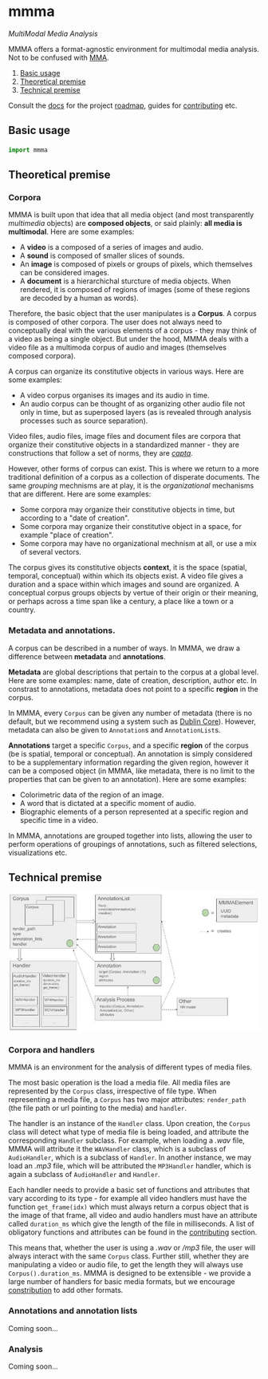# mmma
_MultiModal Media Analysis_

MMMA offers a format-agnostic environment for multimodal media analysis. Not to be confused with [MMA](https://en.wikipedia.org/wiki/Mixed_martial_arts).

1. [Basic usage](#basic-usage)
2. [Theoretical premise](#theoretical-premise)
3. [Technical premise](#technical-premise)

Consult the [docs](/docs/) for the project [roadmap](/docs/roadmap.md), guides for [contributing](/docs/contributing.md) etc.

## Basic usage

```python
import mmma
```

## Theoretical premise

### Corpora
MMMA is built upon that idea that all media object (and most transparently _multimedia_ objects) are **composed objects**, or said plainly: **all media is multimodal**. Here are some examples:

- A **video** is a composed of a series of images and audio.
- A **sound** is composed of smaller slices of sounds.
- An **image** is composed of pixels or groups of pixels, which themselves can be considered images.
- A **document** is a hierarchichal sturcture of media objects. When rendered, it is composed of regions of images (some of these regions are decoded by a human as words).

Therefore, the basic object that the user manipulates is a **Corpus**. A corpus is composed of other corpora. The user does not always need to conceptually deal with the various elements of a corpus - they may think of a video as being a single object. But under the hood, MMMA deals with a video file as a multimoda corpus of audio and images (themselves composed corpora).

A corpus can organize its constitutive objects in various ways. Here are some examples:

- A video corpus organises its images and its audio in time. 
- An audio corpus can be thought of as organizing other audio file not only in time, but as superposed layers (as is revealed through analysis processes such as source separation). 

Video files, audio files, image files and document files are corpora that organize their constitutive objects in a standardized manner - they are constructions that follow a set of norms, they are [_capta_](https://www.digitalhumanities.org/dhq/vol/5/1/000091/000091.html).

However, other forms of corpus can exist. This is where we return to a more traditional definition of a corpus as a collection of disperate documents. The same _grouping_ mechnisms are at play, it is the _organizational_ mechanisms that are different. Here are some examples:

- Some corpora may organize their constitutive objects in time, but according to a "date of creation".
- Some corpora may organize their constitutive object in a space, for example "place of creation".
- Some corpora may have no organizational mechnism at all, or use a mix of several vectors.

The corpus gives its constitutive objects **context**, it is the space (spatial, temporal, conceptual) within which its objects exist. A video file gives a duration and a space within which images and sound are organized. A conceptual corpus groups objects by vertue of their origin or their meaning, or perhaps across a time span like a century, a place like a town or a country.

### Metadata and annotations.
A corpus can be described in a number of ways. In MMMA, we draw a difference between **metadata** and **annotations**.

**Metadata** are global descriptions that pertain to the corpus at a global level. Here are some examples: name, date of creation, description, author etc. In constrast to annotations, metadata does not point to a specific **region** in the corpus. 

In MMMA, every `Corpus` can be given any number of metadata (there is no default, but we recommend using a system such as [Dublin Core](https://www.dublincore.org/)). However, metadata can also be given to `Annotation`s and `AnnotationList`s.

**Annotations** target a specific `Corpus`, and a specific **region** of the corpus (be is spatial, temporal or conceptual). An annotation is simply considered to be a supplementary information regarding the given region, however it can be a composed object (in MMMA, like metadata, there is no limit to the properties that can be given to an annotation). Here are some examples:

- Colorimetric data of the region of an image.
- A word that is dictated at a specific moment of audio.
- Biographic elements of a person represented at a specific region and specific time in a video.

In MMMA, annotations are grouped together into lists, allowing the user to perform operations of groupings of annotations, such as filtered selections, visualizations etc.

## Technical premise

![MMMA Architecture](/docs/mmma%20architechture.jpg "MMMA Architecture")

### Corpora and handlers
MMMA is an environment for the analysis of different types of media files.

The most basic operation is the load a media file. All media files are represented by the `Corpus` class, irrespective of file type. When representing a media file, a `Corpus` has two major attributes: `render_path` (the file path or url pointing to the media) and `handler`.

The handler is an instance of the `Handler` class. Upon creation, the `Corpus` class will detect what type of media file is being loaded, and attribute the corresponding `Handler` subclass. For example, when loading a _.wav_ file, MMMA will attribute it the `WAVHandler` class, which is a subclass of `AudioHandler`, which is a subclass of `Handler`. In another instance, we may load an _.mp3_ file, which will be attributed the `MP3Handler` handler, which is again a subclass of `AudioHandler` and `Handler`.

Each handler needs to provide a basic set of functions and attributes that vary according to its type - for example all video handlers must have the function `get_frame(idx)` which must always return a corpus object that is the image of that frame, all video and audio handlers must have an attribute called `duration_ms` which give the length of the file in milliseconds. A list of obligatory functions and attributes can be found in the [contributing](/docs/contributing.md) section.

This means that, whether the user is using a _.wav_ or _/mp3_ file, the user will always interact with the same `Corpus` class. Further still, whether they are manipulating a video or audio file, to get the length they will always use `Corpus().duration_ms`. MMMA is designed to be extensible - we provide a large number of handlers for basic media formats, but we encourage [constribution](/docs/contributing.md) to add other formats.

### Annotations and annotation lists
Coming soon...

### Analysis
Coming soon...